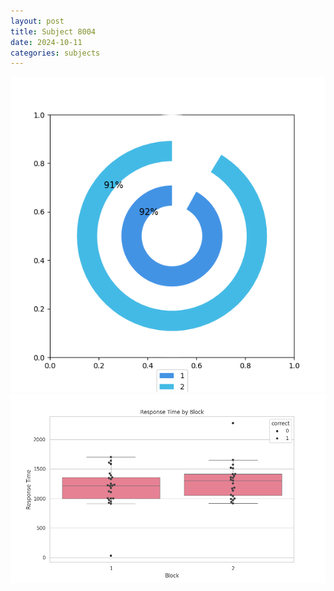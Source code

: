 ```yaml
---
layout: post
title: Subject 8004
date: 2024-10-11
categories: subjects
---
```


![](data/8004/run-10/8004__acc_test.png)
![](data/8004/run-10/8004_rt.png)
